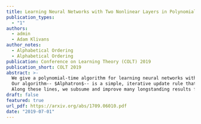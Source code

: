 ```yaml
---
title: Learning Neural Networks with Two Nonlinear Layers in Polynomial Time
publication_types:
  - "1"
authors:
  - admin
  - Adam Klivans
author_notes:
  - Alphabetical Ordering
  - Alphabetical Ordering
publication: Conference on Learning Theory (COLT) 2019
publication_short: COLT 2019
abstract: >-
  We give a polynomial-time algorithm for learning neural networks with one layer of sigmoids feeding into any Lipschitz, monotone activation function (e.g., sigmoid or ReLU). We make no assumptions on the structure of the network, and the algorithm succeeds with respect to $any$ distribution on the unit ball in n dimensions (hidden weight vectors also have unit norm). This is the first assumption-free, provably efficient algorithm for learning neural networks with two nonlinear layers.
  Our algorithm-- $Alphatron$-- is a simple, iterative update rule that combines isotonic regression with kernel methods. It outputs a hypothesis that yields efficient oracle access to interpretable features. It also suggests a new approach to Boolean learning problems via real-valued conditional-mean functions, sidestepping traditional hardness results from computational learning theory.
  Along these lines, we subsume and improve many longstanding results for PAC learning Boolean functions to the more general, real-valued setting of $probabilistic\ concepts$, a model that (unlike PAC learning) requires non-i.i.d. noise-tolerance.
draft: false
featured: true
url_pdf: https://arxiv.org/abs/1709.06010.pdf
date: "2019-07-01"
---
```

